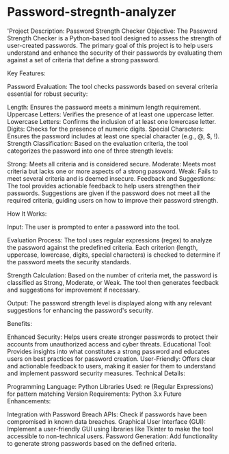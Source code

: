 # Password-stregnth-analyzer
'Project Description: Password Strength Checker Objective: The Password Strength Checker is a Python-based tool designed to assess the strength of user-created passwords.
The primary goal of this project is to help users understand and enhance the security of their passwords by evaluating them against a set of criteria that define a strong password.

Key Features:

Password Evaluation:
The tool checks passwords based on several criteria essential for robust security:

Length: Ensures the password meets a minimum length requirement.
Uppercase Letters: Verifies the presence of at least one uppercase letter.
Lowercase Letters: Confirms the inclusion of at least one lowercase letter.
Digits: Checks for the presence of numeric digits.
Special Characters: Ensures the password includes at least one special character (e.g., @, $, !).
Strength Classification:
Based on the evaluation criteria, the tool categorizes the password into one of three strength levels:

Strong: Meets all criteria and is considered secure.
Moderate: Meets most criteria but lacks one or more aspects of a strong password.
Weak: Fails to meet several criteria and is deemed insecure.
Feedback and Suggestions:
The tool provides actionable feedback to help users strengthen their passwords. Suggestions are given if the password does not meet all the required criteria, guiding users on how to improve their password strength.

How It Works:

Input:
The user is prompted to enter a password into the tool.

Evaluation Process:
The tool uses regular expressions (regex) to analyze the password against the predefined criteria. Each criterion (length, uppercase, lowercase, digits, special characters) is checked to determine if the password meets the security standards.

Strength Calculation:
Based on the number of criteria met, the password is classified as Strong, Moderate, or Weak. The tool then generates feedback and suggestions for improvement if necessary.

Output:
The password strength level is displayed along with any relevant suggestions for enhancing the password's security.

Benefits:

Enhanced Security: Helps users create stronger passwords to protect their accounts from unauthorized access and cyber threats.
Educational Tool: Provides insights into what constitutes a strong password and educates users on best practices for password creation.
User-Friendly: Offers clear and actionable feedback to users, making it easier for them to understand and implement password security measures.
Technical Details:

Programming Language: Python
Libraries Used: re (Regular Expressions) for pattern matching
Version Requirements: Python 3.x
Future Enhancements:

Integration with Password Breach APIs: Check if passwords have been compromised in known data breaches.
Graphical User Interface (GUI): Implement a user-friendly GUI using libraries like Tkinter to make the tool accessible to non-technical users.
Password Generation: Add functionality to generate strong passwords based on the defined criteria.
